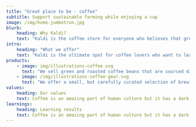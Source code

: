 ```yaml
---
title: "Great place to be - coffee"
subtitle: Support sustainable farming while enjoying a cup
image: /img/home-jumbotron.jpg
blurb:
    heading: Why Kaldi?
    text: "Kaldi is the coffee store for everyone who believes that great coffee shouldn't just taste good, it should do good too. We source all of our beans directly from small scale sustainable farmers and make sure part of the profits are reinvested in their communities."
intro:
    heading: "What we offer"
    text: "Kaldi is the ultimate spot for coffee lovers who want to learn about their java’s origin and support the farmers that grew it. We take coffee production, roasting and brewing seriously and we’re glad to pass that knowledge to anyone."
products:
    - image: img/illustrations-coffee.svg
      text: "We sell green and roasted coffee beans that are sourced directly from independent farmers and farm cooperatives. We’re proud to offer a variety of coffee beans grown with great care for the environment and local communities. Check our post or contact us directly for current availability."
    - image: /img/illustrations-coffee-gear.svg
      text: "We offer a small, but carefully curated selection of brewing gear and tools for every taste and experience level. No matter if you roast your own beans or just bought your first french press, you’ll find a gadget to fall in love with in our shop."
values:
    heading: Our values
    text: Coffee is an amazing part of human culture but it has a dark side too – one of colonialism and mindless abuse of natural resources and human lives. We want to turn this around and return the coffee trade to the drink’s exhilarating, empowering and unifying nature.
learnings:
    heading: Learning results
    text: Coffee is an amazing part of human culture but it has a dark side too – one of colonialism and mindless abuse of natural resources and human lives. We want to turn this around and return the coffee trade to the drink’s exhilarating, empowering and unifying nature.
---
```


